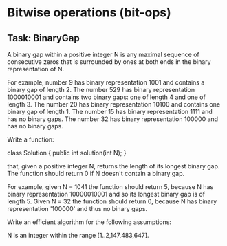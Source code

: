 # Bitwise operations (bit-ops)
## Task: BinaryGap
A binary gap within a positive integer N is any maximal sequence of 
consecutive zeros that is surrounded by ones at both ends in the binary 
representation of N.

For example, number 9 has binary representation 1001 and contains a binary 
gap of length 2. 
The number 529 has binary representation 1000010001 and 
contains two binary gaps: one of length 4 and one of length 3. 
The number 20 has binary representation 10100 and contains one binary gap 
of length 1. 
The number 15 has binary representation 1111 and has no binary 
gaps. 
The number 32 has binary representation 100000 and has no binary gaps.

Write a function:

class Solution { public int solution(int N); }

that, given a positive integer N, returns the length of its longest binary gap. The function should return 0 if N doesn't contain a binary gap.

For example, given N = 1041 the function should return 5, because N has 
binary representation 10000010001 and so its longest binary gap is of 
length 5. 
Given N = 32 the function should return 0, because N has binary 
representation '100000' and thus no binary gaps.

Write an efficient algorithm for the following assumptions:

N is an integer within the range [1..2,147,483,647].
